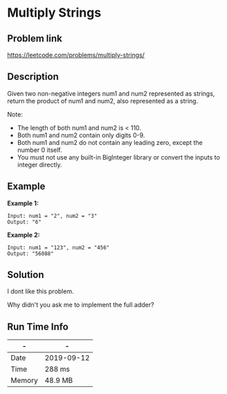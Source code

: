 # Multiply Strings

## Problem link
https://leetcode.com/problems/multiply-strings/

## Description
Given two non-negative integers num1 and num2 represented as strings, 
return the product of num1 and num2, also represented as a string.

Note:

- The length of both num1 and num2 is < 110.
- Both num1 and num2 contain only digits 0-9.
- Both num1 and num2 do not contain any leading zero, except the number 0 itself.
- You must not use any built-in BigInteger library or convert the inputs to integer directly.

## Example

**Example 1:**

```
Input: num1 = "2", num2 = "3"
Output: "6"
```

**Example 2:**

```
Input: num1 = "123", num2 = "456"
Output: "56088"
```



## Solution
I dont like this problem.

Why didn't you ask me to implement the full adder?


## Run Time Info

\- | \-
------------ | -------------
Date | 2019-09-12
Time | 288 ms
Memory | 48.9 MB	